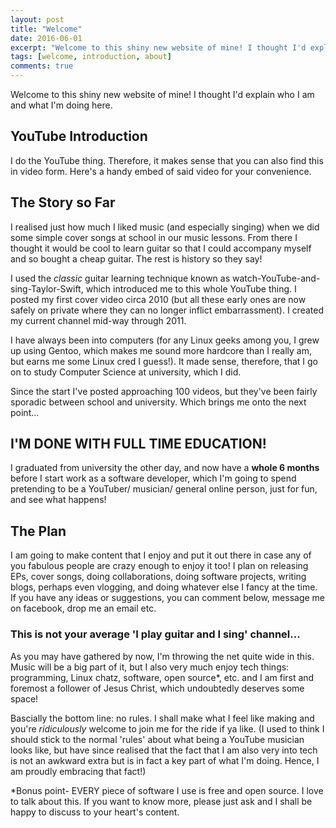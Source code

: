 ```yaml
---
layout: post
title: "Welcome"
date: 2016-06-01
excerpt: "Welcome to this shiny new website of mine! I thought I'd explain who I am and what I'm doing here."
tags: [welcome, introduction, about]
comments: true
---
```


Welcome to this shiny new website of mine! I thought I'd explain who I am and what I'm doing here.

## YouTube Introduction

I do the YouTube thing. Therefore, it makes sense that you can also find this in video form. Here's a handy embed of said video for your convenience.

## The Story so Far

I realised just how much I liked music (and especially singing) when we did some simple cover songs at school in our music lessons. From there I thought it would be cool to learn guitar so that I could accompany myself and so bought a cheap guitar. The rest is history so they say!

I used the *classic* guitar learning technique known as watch-YouTube-and-sing-Taylor-Swift, which introduced me to this whole YouTube thing. I posted my first cover video circa 2010 (but all these early ones are now safely on private where they can no longer inflict embarrassment). I created my current channel mid-way through 2011.

I have always been into computers (for any Linux geeks among you, I grew up using Gentoo, which makes me sound more hardcore than I really am, but earns me some Linux cred I guess!). It made sense, therefore, that I go on to study Computer Science at university, which I did.

Since the start I've posted approaching 100 videos, but they've been fairly sporadic between school and university. Which brings me onto the next point...

## I'M DONE WITH FULL TIME EDUCATION!

I graduated from university the other day, and now have a **whole 6 months** before I start work as a software developer, which I'm going to spend pretending to be a YouTuber/ musician/ general online person, just for fun, and see what happens!

## The Plan

I am going to make content that I enjoy and put it out there in case any of you fabulous people are crazy enough to enjoy it too! I plan on releasing EPs, cover songs, doing collaborations, doing software projects, writing blogs, perhaps even vlogging, and doing whatever else I fancy at the time. If you have any ideas or suggestions, you can comment below, message me on facebook, drop me an email etc.

### This is not your average 'I play guitar and I sing' channel...

As you may have gathered by now, I'm throwing the net quite wide in this. Music will be a big part of it, but I also very much enjoy tech things: programming, Linux chatz, software, open source*, etc. and I am first and foremost a follower of Jesus Christ, which undoubtedly deserves some space!

Bascially the bottom line: no rules. I shall make what I feel like making and you're *ridiculously* welcome to join me for the ride if ya like. (I used to think I should stick to the normal 'rules' about what being a YouTube musician looks like, but have since realised that the fact that I am also very into tech is not an awkward extra but is in fact a key part of what I'm doing. Hence, I am proudly embracing that fact!)

*Bonus point- EVERY piece of software I use is free and open source. I love to talk about this. If you want to know more, please just ask and I shall be happy to discuss to your heart's content.
